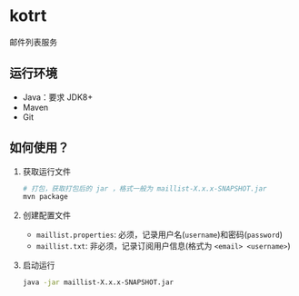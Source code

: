 # kotrt

邮件列表服务

## 运行环境

- Java：要求 JDK8+
- Maven
- Git

## 如何使用？

1. 获取运行文件

    ```bash
    # 打包，获取打包后的 jar ，格式一般为 maillist-X.x.x-SNAPSHOT.jar
    mvn package
    ```

1. 创建配置文件

    - `maillist.properties`: 必须，记录用户名(`username`)和密码(`password`)
    - `maillist.txt`: 非必须，记录订阅用户信息(格式为 `<email> <username>`)

1. 启动运行

    ```bash
    java -jar maillist-X.x.x-SNAPSHOT.jar
    ```
